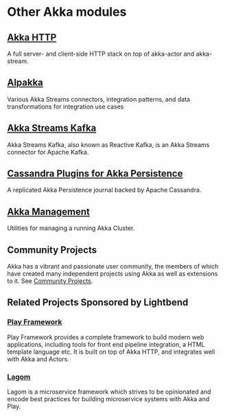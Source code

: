 # Other Akka modules

## [Akka HTTP](http://doc.akka.io/docs/akka-http/current/scala.html)

A full server- and client-side HTTP stack on top of akka-actor and akka-stream.

## [Alpakka](http://developer.lightbend.com/docs/alpakka/current/)

Various Akka Streams connectors, integration patterns, and data transformations for integration use cases

## [Akka Streams Kafka](http://doc.akka.io/docs/akka-stream-kafka/current/home.html)

Akka Streams Kafka, also known as Reactive Kafka, is an Akka Streams connector for Apache Kafka.

## [Cassandra Plugins for Akka Persistence](https://github.com/akka/akka-persistence-cassandra)

A replicated Akka Persistence journal backed by Apache Cassandra.

## [Akka Management](http://developer.lightbend.com/docs/akka-management/current/)

Utilities for managing a running Akka Cluster.

## Community Projects

Akka has a vibrant and passionate user community, the members of which have created many independent projects using Akka as well as extensions to it. See [Community Projects](http://akka.io/community/).

## Related Projects Sponsored by Lightbend

### [Play Framework](https://www.playframework.com)

Play Framework provides a complete framework to build modern web applications, including tools for front end pipeline integration, 
a HTML template language etc. It is built on top of Akka HTTP, and integrates well with Akka and Actors.

### [Lagom](https://www.lagomframework.com)

Lagom is a microservice framework which strives to be opinionated and encode best practices for building microservice systems with Akka and Play.